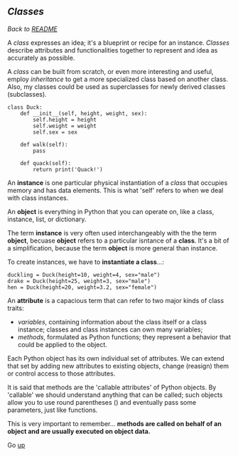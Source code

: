 ## *Classes*
*Back to [README](/README.md)*


A *class* expresses an idea; it's a blueprint or recipe for an instance. *Classes* describe attributes and functionalities together to represent and idea as accurately as possible.

A *class* can be built from scratch, or even more interesting and useful, employ *inheritance* to get a more specialized class based on another class.
Also, my classes could be used as superclasses for newly derived classes (subclasses).

```
class Duck:
    def __init__(self, height, weight, sex):
        self.height = height
        self.weight = weight
        self.sex = sex

    def walk(self):
        pass

    def quack(self):
        return print('Quack!')
````
An **instance** is one particular physical instantiation of a *class* that occupies memory and has data elements. This is what 'self' refers to when we deal with class instances.

An **object** is everything in Python that you can operate on, like a class, instance, list, or dictionary.

The term **instance** is very often used interchangeably with the the term **object**, becuase **object** refers to a particular isntance of a **class**. It's a bit of a simplification, because the term **object** is more general than instance.

To create instances, we have to **instantiate a class**...:

```
duckling = Duck(height=10, weight=4, sex="male")
drake = Duck(height=25, weight=3, sex="male")
hen = Duck(height=20, weight=3.2, sex="female")
```

An **attribute** is a capacious term that can refer to two major kinds of class traits:

 - *variables*, containing information about the class itself or a class instance; classes and class instances can own many variables;
- *methods*, formulated as Python functions; they represent a behavior that could be applied to the object.

Each Python object has its own individual set of attributes. We can extend that set by adding new attributes to existing objects, change (reasign) them or control access to those attributes.

It is said that methods are the 'callable attributes' of Python objects. By 'callable' we should understand anything that can be called; such objects allow you to use round parentheses () and eventually pass some parameters, just like functions.

This is very important to remember... **methods are called on behalf of an object and are usually executed on object data.**

Go [up](#classes)

